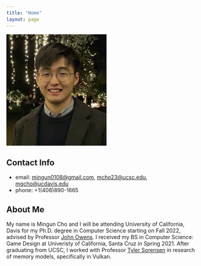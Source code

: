 ```yaml
---
title: "Home"
layout: page
---
```


![screenshot](https://raw.githubusercontent.com/MangoShip/MangoShip.github.io/master/assets/pictures/ProfilePicture.jpg)

## Contact Info

- email: mingun0108@gmail.com, mcho23@ucsc.edu, mgcho@ucdavis.edu
- phone: +1(408)890-1665

## About Me

My name is Mingun Cho and I will be attending University of California, Davis for my Ph.D. degree in Computer Science starting on Fall 2022, advised by Professor [John Owens](https://www.ece.ucdavis.edu/~jowens/). I received my BS in Computer Science: Game Design at Univeristy of California, Santa Cruz in Spring 2021. After graduating from UCSC, I worked with Professor [Tyler Sorensen](https://users.soe.ucsc.edu/~tsorensen/) in research of memory models, specifically in Vulkan. 